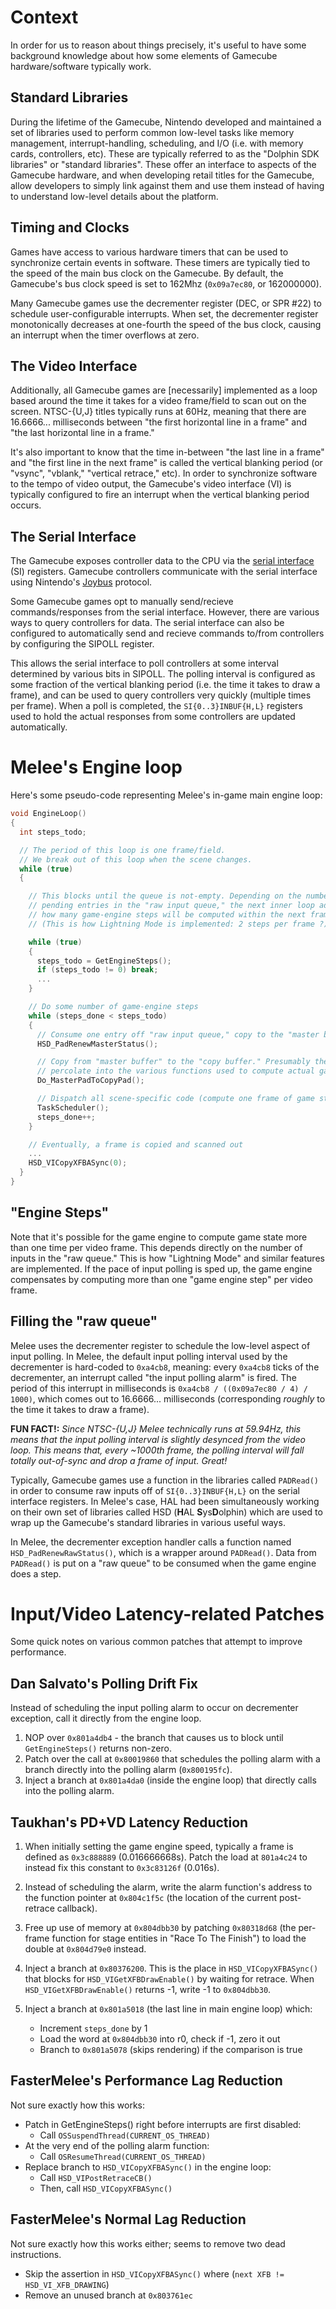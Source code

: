 # Context
In order for us to reason about things precisely, it's useful to have some
background knowledge about how some elements of Gamecube hardware/software
typically work.

## Standard Libraries
During the lifetime of the Gamecube, Nintendo developed and maintained a
set of libraries used to perform common low-level tasks like memory management,
interrupt-handling, scheduling, and I/O (i.e. with memory cards, controllers,
etc). These are typically referred to as the "Dolphin SDK libraries" or
"standard libraries". These offer an interface to aspects of the Gamecube 
hardware, and when developing retail titles for the Gamecube, allow developers
to simply link against them and use them instead of having to understand 
low-level details about the platform. 

## Timing and Clocks
Games have access to various hardware timers that can be used to synchronize
certain events in software. These timers are typically tied to the speed of
the main bus clock on the Gamecube. By default, the Gamecube's bus clock speed 
is set to 162Mhz (`0x09a7ec80`, or 162000000).

Many Gamecube games use the decrementer register (DEC, or SPR #22) to schedule
user-configurable interrupts. When set, the decrementer register monotonically
decreases at one-fourth the speed of the bus clock, causing an interrupt when
the timer overflows at zero.

## The Video Interface
Additionally, all Gamecube games are [necessarily] implemented as a loop based 
around the time it takes for a video frame/field to scan out on the screen. 
NTSC-{U,J} titles typically runs at 60Hz, meaning that there are 16.6666... 
milliseconds between "the first horizontal line in a frame" and "the last 
horizontal line in a frame." 

It's also important to know that the time in-between "the last line in a frame"
and "the first line in the next frame" is called the vertical blanking period 
(or "vsync", "vblank," "vertical retrace," etc). In order to synchronize 
software to the tempo of video output, the Gamecube's video interface (VI) is 
typically configured to fire an interrupt when the vertical blanking period 
occurs. 

## The Serial Interface
The Gamecube exposes controller data to the CPU via the 
[serial interface](https://www.gc-forever.com/yagcd/chap5.html#sec5.8) (SI)
registers. Gamecube controllers communicate with the serial interface using Nintendo's 
[Joybus](https://github.com/ExtremsCorner/gba-as-controller/blob/gc/controller/source/main.arm.c)
protocol.

Some Gamecube games opt to manually send/recieve commands/responses from the
serial interface. However, there are various ways to query controllers for 
data. The serial interface can also be configured to automatically send and
recieve commands to/from controllers by configuring the SIPOLL register.

This allows the serial interface to poll controllers at some interval 
determined by various bits in SIPOLL. The polling interval is configured as 
some fraction of the vertical blanking period (i.e. the time it takes to draw 
a frame), and can be used to query controllers very quickly (multiple times
per frame). When a poll is completed, the `SI{0..3}INBUF{H,L}` registers used to
hold the actual responses from some controllers are updated automatically.

# Melee's Engine loop
Here's some pseudo-code representing Melee's in-game main engine loop:

```c
void EngineLoop()
{
  int steps_todo; 

  // The period of this loop is one frame/field.
  // We break out of this loop when the scene changes.
  while (true)
  {

    // This blocks until the queue is not-empty. Depending on the number of
    // pending entries in the "raw input queue," the next inner loop adjusts
    // how many game-engine steps will be computed within the next frame.
    // (This is how Lightning Mode is implemented: 2 steps per frame ?).

    while (true)
    {
      steps_todo = GetEngineSteps();
      if (steps_todo != 0) break;
      ...
    }

    // Do some number of game-engine steps
    while (steps_done < steps_todo)
    {
      // Consume one entry off "raw input queue," copy to the "master buffer."
      HSD_PadRenewMasterStatus();

      // Copy from "master buffer" to the "copy buffer." Presumably these 
      // percolate into the various functions used to compute actual game state.
      Do_MasterPadToCopyPad();

      // Dispatch all scene-specific code (compute one frame of game state)
      TaskScheduler();
      steps_done++;
    }

    // Eventually, a frame is copied and scanned out
    ...
    HSD_VICopyXFBASync(0);
  }
}
```

## "Engine Steps"
Note that it's possible for the game engine to compute game state more than one time
per video frame. This depends directly on the number of inputs in the "raw queue."
This is how "Lightning Mode" and similar features are implemented. If the pace of input
polling is sped up, the game engine compensates by computing more than one "game engine step"
per video frame.

## Filling the "raw queue"
Melee uses the decrementer register to schedule the low-level aspect of input polling.
In Melee, the default input polling interval used by the decrementer is hard-coded 
to `0xa4cb8`, meaning: every `0xa4cb8` ticks of the decrementer, an interrupt called 
"the input polling alarm" is fired. The period of this interrupt in milliseconds 
is `0xa4cb8 / ((0x09a7ec80 / 4) / 1000)`, which comes out to 16.6666... milliseconds 
(corresponding _roughly_ to the time it takes to draw a frame).

**FUN FACT!:** _Since NTSC-{U,J} Melee technically runs at 59.94Hz, this means that 
the input polling interval is slightly desynced from the video loop. This means that,
every ~1000th frame, the polling interval will fall totally out-of-sync and drop
a frame of input. Great!_

Typically, Gamecube games use a function in the libraries called `PADRead()` in order
to consume raw inputs off of `SI{0..3}INBUF{H,L}` on the serial interface registers.
In Melee's case, HAL had been simultaneously working on their own set of libraries 
called HSD (**H**AL **S**ys**D**olphin) which are used to wrap up the Gamecube's 
standard libraries in various useful ways.

In Melee, the decrementer exception handler calls a function named `HSD_PadRenewRawStatus()`, 
which is a wrapper around `PADRead()`. Data from `PADRead()` is put on a "raw queue" to be 
consumed when the game engine does a step.


# Input/Video Latency-related Patches
Some quick notes on various common patches that attempt to improve performance.

## Dan Salvato's Polling Drift Fix
Instead of scheduling the input polling alarm to occur on decrementer exception, 
call it directly from the engine loop. 

1. NOP over `0x801a4db4` - the branch that causes us to block until `GetEngineSteps()` returns non-zero.
2. Patch over the call at `0x80019860` that schedules the polling alarm with a branch 
   directly into the polling alarm (`0x800195fc`).
3. Inject a branch at `0x801a4da0` (inside the engine loop) that directly calls into 
   the polling alarm.

## Taukhan's PD+VD Latency Reduction
1. When initially setting the game engine speed, typically a frame is defined 
   as `0x3c888889` (0.016666668s). Patch the load at `801a4c24` to instead fix this constant 
   to `0x3c83126f` (0.016s).

2. Instead of scheduling the alarm, write the alarm function's address to the function pointer 
   at `0x804c1f5c` (the location of the current post-retrace callback).

3. Free up use of memory at `0x804dbb30` by patching `0x80318d68` (the per-frame function 
   for stage entities in "Race To The Finish") to load the double at `0x804d79e0` instead.

4. Inject a branch at `0x80376200`. This is the place in `HSD_VICopyXFBASync()` that blocks for 
   `HSD_VIGetXFBDrawEnable()` by waiting for retrace. 
   When `HSD_VIGetXFBDrawEnable()` returns -1, write -1 to `0x804dbb30`.

5. Inject a branch at `0x801a5018` (the last line in main engine loop) which:
	- Increment `steps_done` by 1
	- Load the word at `0x804dbb30` into r0, check if -1, zero it out
	- Branch to `0x801a5078` (skips rendering) if the comparison is true
	
## FasterMelee's Performance Lag Reduction
Not sure exactly how this works:

- Patch in GetEngineSteps() right before interrupts are first disabled:
	- Call `OSSuspendThread(CURRENT_OS_THREAD)`
- At the very end of the polling alarm function:
	- Call `OSResumeThread(CURRENT_OS_THREAD)`
- Replace branch to `HSD_VICopyXFBASync()` in the engine loop:
	- Call `HSD_VIPostRetraceCB()`
	- Then, call `HSD_VICopyXFBASync()`

## FasterMelee's Normal Lag Reduction
Not sure exactly how this works either; seems to remove two dead instructions.

- Skip the assertion in `HSD_VICopyXFBASync()` where (`next XFB != HSD_VI_XFB_DRAWING`)
- Remove an unused branch at `0x803761ec`
